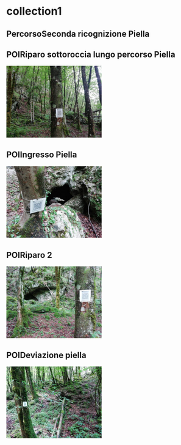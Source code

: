 # collection1
## PercorsoSeconda ricognizione Piella
## POIRiparo sottoroccia lungo percorso Piella
[<img src='vignettes/2yY95qQg.jpg' width='250'/>](vignettes/2yY95qQg.jpg) 
## POIIngresso Piella
[<img src='vignettes/P5V7M5H8.jpg' width='250'/>](vignettes/P5V7M5H8.jpg) 
## POIRiparo 2
[<img src='vignettes/wTHnqrF3.jpg' width='250'/>](vignettes/wTHnqrF3.jpg) 
## POIDeviazione piella
[<img src='vignettes/9FWN57F7.jpg' width='250'/>](vignettes/9FWN57F7.jpg) 
